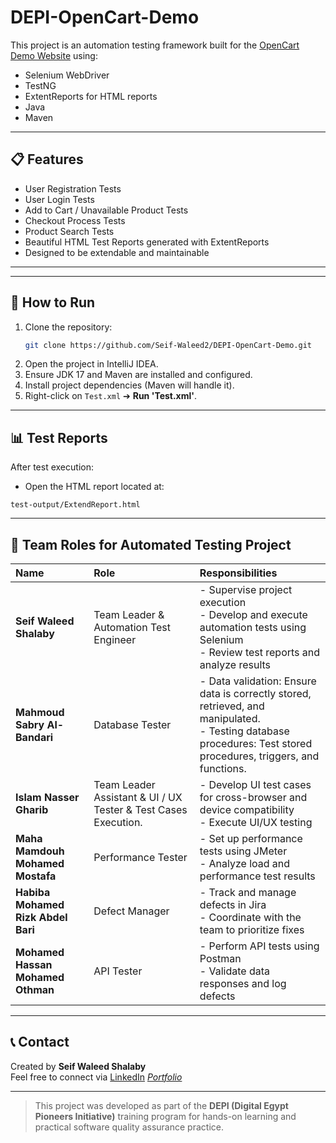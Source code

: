 
# DEPI-OpenCart-Demo

This project is an automation testing framework built for the [OpenCart Demo Website](https://demo.opencart.com/) using:

- Selenium WebDriver
- TestNG
- ExtentReports for HTML reports
- Java
- Maven

---

## 📋 Features

- User Registration Tests
- User Login Tests
- Add to Cart / Unavailable Product Tests
- Checkout Process Tests
- Product Search Tests
- Beautiful HTML Test Reports generated with ExtentReports
- Designed to be extendable and maintainable

---



---

## 🚀 How to Run

1. Clone the repository:
   ```bash
   git clone https://github.com/Seif-Waleed2/DEPI-OpenCart-Demo.git
   ```
2. Open the project in IntelliJ IDEA.
3. Ensure JDK 17 and Maven are installed and configured.
4. Install project dependencies (Maven will handle it).
5. Right-click on `Test.xml` ➔ **Run 'Test.xml'**.



---

## 📊 Test Reports

After test execution:

- Open the HTML report located at:

```
test-output/ExtendReport.html
```



---

## 👥 Team Roles for Automated Testing Project

| Name | Role | Responsibilities |
|:---|:---|:---|
| **Seif Waleed Shalaby** | Team Leader & Automation Test Engineer | - Supervise project execution<br>- Develop and execute automation tests using Selenium<br>- Review test reports and analyze results |
| **Mahmoud Sabry Al-Bandari** | Database Tester | - Data validation: Ensure data is correctly stored, retrieved, and manipulated.<br>- Testing database procedures: Test stored procedures, triggers, and functions. |
| **Islam Nasser Gharib** | Team Leader Assistant & UI / UX Tester & Test Cases Execution. | - Develop UI test cases for cross-browser and device compatibility<br>- Execute UI/UX testing |
| **Maha Mamdouh Mohamed Mostafa** | Performance Tester | - Set up performance tests using JMeter<br>- Analyze load and performance test results |
| **Habiba Mohamed Rizk Abdel Bari** | Defect Manager | - Track and manage defects in Jira<br>- Coordinate with the team to prioritize fixes |
| **Mohamed Hassan Mohamed Othman** | API Tester | - Perform API tests using Postman<br>- Validate data responses and log defects |

---

## 📞 Contact

Created by **Seif Waleed Shalaby**  
Feel free to connect via [LinkedIn](https://www.linkedin.com/) *[Portfolio](https://seif-waleed-portfolio.framer.website/)*

---

> This project was developed as part of the **DEPI (Digital Egypt Pioneers Initiative)** training program for hands-on learning and practical software quality assurance practice.
